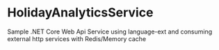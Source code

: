 # HolidayAnalyticsService
Sample .NET Core Web Api Service using language-ext and consuming external http services with Redis/Memory cache
